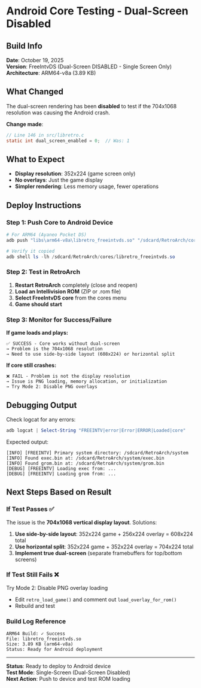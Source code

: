 # Android Core Testing - Dual-Screen Disabled

## Build Info

**Date**: October 19, 2025  
**Version**: FreeIntvDS (Dual-Screen DISABLED - Single Screen Only)  
**Architecture**: ARM64-v8a (3.89 KB)

## What Changed

The dual-screen rendering has been **disabled** to test if the 704x1068 resolution was causing the Android crash.

**Change made**:
```c
// Line 146 in src/libretro.c
static int dual_screen_enabled = 0;  // Was: 1
```

## What to Expect

- **Display resolution**: 352x224 (game screen only)
- **No overlays**: Just the game display
- **Simpler rendering**: Less memory usage, fewer operations

## Deploy Instructions

### Step 1: Push Core to Android Device

```powershell
# For ARM64 (Ayaneo Pocket DS)
adb push "libs\arm64-v8a\libretro_freeintvds.so" "/sdcard/RetroArch/cores/"

# Verify it copied
adb shell ls -lh /sdcard/RetroArch/cores/libretro_freeintvds.so
```

### Step 2: Test in RetroArch

1. **Restart RetroArch** completely (close and reopen)
2. **Load an Intellivision ROM** (ZIP or .rom file)
3. **Select FreeIntvDS core** from the cores menu
4. **Game should start** 

### Step 3: Monitor for Success/Failure

**If game loads and plays:**
```
✅ SUCCESS - Core works without dual-screen
→ Problem is the 704x1068 resolution
→ Need to use side-by-side layout (608x224) or horizontal split
```

**If core still crashes:**
```
❌ FAIL - Problem is not the display resolution
→ Issue is PNG loading, memory allocation, or initialization
→ Try Mode 2: Disable PNG overlays
```

## Debugging Output

Check logcat for any errors:

```powershell
adb logcat | Select-String "FREEINTV|error|Error|ERROR|Loaded|core"
```

Expected output:
```
[INFO] [FREEINTV] Primary system directory: /sdcard/RetroArch/system
[INFO] Found exec.bin at: /sdcard/RetroArch/system/exec.bin
[INFO] Found grom.bin at: /sdcard/RetroArch/system/grom.bin
[DEBUG] [FREEINTV] Loading exec from: ...
[DEBUG] [FREEINTV] Loading grom from: ...
```

## Next Steps Based on Result

### If Test Passes ✅

The issue is the **704x1068 vertical display layout**. Solutions:

1. **Use side-by-side layout**: 352x224 game + 256x224 overlay = 608x224 total
2. **Use horizontal split**: 352x224 game + 352x224 overlay = 704x224 total
3. **Implement true dual-screen** (separate framebuffers for top/bottom screens)

### If Test Still Fails ❌

Try Mode 2: Disable PNG overlay loading
- Edit `retro_load_game()` and comment out `load_overlay_for_rom()`
- Rebuild and test

### Build Log Reference

```
ARM64 Build: ✓ Success
File: libretro_freeintvds.so
Size: 3.89 KB (arm64-v8a)
Status: Ready for Android deployment
```

---

**Status**: Ready to deploy to Android device  
**Test Mode**: Single-Screen (Dual-Screen Disabled)  
**Next Action**: Push to device and test ROM loading
